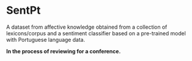 # SentPt
A dataset from affective knowledge obtained from a collection of lexicons/corpus and a sentiment classifier based on a pre-trained model with Portuguese language data.

**In the process of reviewing for a conference.**
